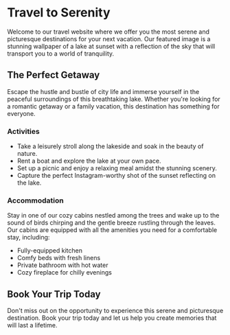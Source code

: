 <!--
Write me markdown content of website with wallpaper:

"A serene image of a lake at sunset with a reflection of the sky for a travel or vacation website"

The header of the page should not be copy of the text but rather a real content of the website which is using this wallpaper.

- Feel free to use structure like headings, bullets, numbering, blockquotes, paragraphs, horizontal lines, etc.
- You can use formatting like bold or _italic_
- You can include UTF-8 emojis
- Links should be only #hash anchors (and you can refer to the document itself)
- Do not include images
-->

<!--font:Open Sans-->

# Travel to Serenity

Welcome to our travel website where we offer you the most serene and picturesque destinations for your next vacation. Our featured image is a stunning wallpaper of a lake at sunset with a reflection of the sky that will transport you to a world of tranquility.

## The Perfect Getaway

Escape the hustle and bustle of city life and immerse yourself in the peaceful surroundings of this breathtaking lake. Whether you're looking for a romantic getaway or a family vacation, this destination has something for everyone.

### Activities

-   Take a leisurely stroll along the lakeside and soak in the beauty of nature.
-   Rent a boat and explore the lake at your own pace.
-   Set up a picnic and enjoy a relaxing meal amidst the stunning scenery.
-   Capture the perfect Instagram-worthy shot of the sunset reflecting on the lake.

### Accommodation

Stay in one of our cozy cabins nestled among the trees and wake up to the sound of birds chirping and the gentle breeze rustling through the leaves. Our cabins are equipped with all the amenities you need for a comfortable stay, including:

-   Fully-equipped kitchen
-   Comfy beds with fresh linens
-   Private bathroom with hot water
-   Cozy fireplace for chilly evenings

## Book Your Trip Today

Don't miss out on the opportunity to experience this serene and picturesque destination. Book your trip today and let us help you create memories that will last a lifetime.
